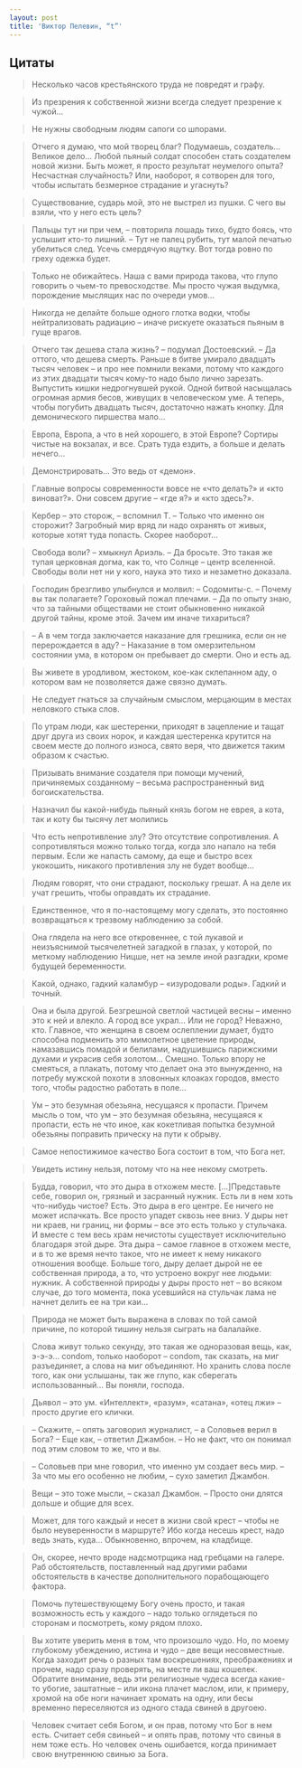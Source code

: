 ```yaml
---
layout: post
title: 'Виктор Пелевин, “t”'
---
```


## Цитаты

>Несколько часов крестьянского труда не повредят и графу.

>Из презрения к собственной жизни всегда следует презрение к чужой…

>Не нужны свободным людям сапоги со шпорами.

>Отчего я думаю, что мой творец благ? Подумаешь, создатель… Великое дело… Любой пьяный солдат способен стать создателем новой жизни. Быть может, я просто результат неумелого опыта? Несчастная случайность? Или, наоборот, я сотворен для того, чтобы испытать безмерное страдание и угаснуть?

>Существование, сударь мой, это не выстрел из пушки. С чего вы взяли, что у него есть цель?

>Пальцы тут ни при чем, – повторила лошадь тихо, будто боясь, что услышит кто-то лишний. – Тут не палец рубить, тут малой печатью убелиться след. Усечь смердячую яцутку. Вот тогда ровно по греху одежка будет.

>Только не обижайтесь. Наша с вами природа такова, что глупо говорить о чьем-то превосходстве. Мы просто чужая выдумка, порождение мыслящих нас по очереди умов…

>Никогда не делайте больше одного глотка водки, чтобы нейтрализовать радиацию – иначе рискуете оказаться пьяным в гуще врагов.

>Отчего так дешева стала жизнь? – подумал Достоевский. – Да оттого, что дешева смерть. Раньше в битве умирало двадцать тысяч человек – и про нее помнили веками, потому что каждого из этих двадцати тысяч кому-то надо было лично зарезать. Выпустить кишки недрогнувшей рукой. Одной битвой насыщалась огромная армия бесов, живущих в человеческом уме. А теперь, чтобы погубить двадцать тысяч, достаточно нажать кнопку. Для демонического пиршества мало…

>Европа, Европа, а что в ней хорошего, в этой Европе? Сортиры чистые на вокзалах, и все. Срать туда ездить, а больше и делать нечего…

>Демонстрировать… Это ведь от «демон».

>Главные вопросы современности вовсе не «что делать?» и «кто виноват?». Они совсем другие – «где я?» и «кто здесь?».

>Кербер – это сторож, – вспомнил Т. – Только что именно он сторожит? Загробный мир вряд ли надо охранять от живых, которые хотят туда попасть. Скорее наоборот…

>Свобода воли? – хмыкнул Ариэль. – Да бросьте. Это такая же тупая церковная догма, как то, что Солнце – центр вселенной. Свободы воли нет ни у кого, наука это тихо и незаметно доказала.

>Господин брезгливо улыбнулся и молвил:
>– Содомиты-с.
>– Почему вы так полагаете?
>Гороховый пожал плечами.
>– Да по опыту знаю, что за тайными обществами не стоит обыкновенно никакой другой тайны, кроме этой. Зачем им иначе тихариться?

>– А в чем тогда заключается наказание для грешника, если он не перерождается в аду?
>– Наказание в том омерзительном состоянии ума, в котором он пребывает до смерти. Оно и есть ад.

>Вы живете в уродливом, жестоком, кое-как склепанном аду, о котором вам не позволяется даже связно думать.

>Не следует гнаться за случайным смыслом, мерцающим в местах неловкого стыка слов.

>По утрам люди, как шестеренки, приходят в зацепление и тащат друг друга из своих норок, и каждая шестеренка крутится на своем месте до полного износа, свято веря, что движется таким образом к счастью.

>Призывать внимание создателя при помощи мучений, причиняемых созданному – весьма распространенный вид богоискательства.

>Назначил бы какой-нибудь пьяный князь богом не еврея, а кота, так и коту бы тысячу лет молились

>Что есть непротивление злу? Это отсутствие сопротивления. А сопротивляться можно только тогда, когда зло напало на тебя первым. Если же напасть самому, да еще и быстро всех укокошить, никакого противления злу не будет вообще…

>Людям говорят, что они страдают, поскольку грешат. А на деле их учат грешить, чтобы оправдать их страдание.

>Единственное, что я по-настоящему могу сделать, это постоянно возвращаться к трезвому наблюдению за собой.

>Она глядела на него все откровеннее, с той лукавой и неизъяснимой тысячелетней загадкой в глазах, у которой, по меткому наблюдению Ницше, нет на земле иной разгадки, кроме будущей беременности.

>Какой, однако, гадкий каламбур – «изуродовали роды». Гадкий и точный.

>Она и была другой. Безгрешной светлой частицей весны – именно это к ней и влекло. А город все украл… Или не город? Неважно, кто. Главное, что женщина в своем ослеплении думает, будто способна подменить это мимолетное цветение природы, намазавшись помадой и белилами, надушившись парижскими духами и украсив себя золотом… Смешно. Только впору не смеяться, а плакать, потому что делает она это вынужденно, на потребу мужской похоти в зловонных клоаках городов, вместо того, чтобы радостно работать в поле…

>Ум – это безумная обезьяна, несущаяся к пропасти. Причем мысль о том, что ум – это безумная обезьяна, несущаяся к пропасти, есть не что иное, как кокетливая попытка безумной обезьяны поправить прическу на пути к обрыву.

>Самое непостижимое качество Бога состоит в том, что Бога нет.

>Увидеть истину нельзя, потому что на нее некому смотреть.

>Будда, говорил, что это дыра в отхожем месте. [...]Представьте себе, говорил он, грязный и засранный нужник. Есть ли в нем хоть что-нибудь чистое? Есть. Это дыра в его центре. Ее ничего не может испачкать. Все просто упадет сквозь нее вниз. У дыры нет ни краев, ни границ, ни формы – все это есть только у стульчака. И вместе с тем весь храм нечистоты существует исключительно благодаря этой дыре. Эта дыра – самое главное в отхожем месте, и в то же время нечто такое, что не имеет к нему никакого отношения вообще. Больше того, дыру делает дырой не ее собственная природа, а то, что устроено вокруг нее людьми: нужник. А собственной природы у дыры просто нет – во всяком случае, до того момента, пока усевшийся на стульчак лама не начнет делить ее на три каи…

>Природа не может быть выражена в словах по той самой причине, по которой тишину нельзя сыграть на балалайке.

>Слова живут только секунду, это такая же одноразовая вещь, как, э-э-э… condom, только наоборот – condom, так сказать, на миг разъединяет, а слова на миг объединяют. Но хранить слова после того, как они услышаны, так же глупо, как сберегать использованный… Вы поняли, господа.

>Дьявол – это ум. «Интеллект», «разум», «сатана», «отец лжи» – просто другие его клички.

>– Скажите, – опять заговорил журналист, – а Соловьев верил в Бога?
>– Еще как, – ответил Джамбон. – Но не факт, что он понимал под этим словом то же, что и вы.

>– Соловьев при мне говорил, что именно ум создает весь мир.
>– За что мы его особенно не любим, – сухо заметил Джамбон.

>Вещи – это тоже мысли, – сказал Джамбон. – Просто они длятся дольше и общие для всех.

>Может, для того каждый и несет в жизни свой крест – чтобы не было неуверенности в маршруте? Ибо когда несешь крест, надо ведь знать, куда… Обыкновенно, впрочем, на кладбище.

>Он, скорее, нечто вроде надсмотрщика над гребцами на галере. Раб обстоятельств, поставленный над другими рабами обстоятельств в качестве дополнительного порабощающего фактора.

>Помочь путешествующему Богу очень просто, и такая возможность есть у каждого – надо только оглядеться по сторонам и посмотреть, кому рядом плохо.

>Вы хотите уверить меня в том, что произошло чудо. Но, по моему глубокому убеждению, истина и чудо – две вещи несовместные. Когда заходит речь о разных там воскрешениях, преображениях и прочем, надо сразу проверять, на месте ли ваш кошелек. Обратите внимание, ведь эти религиозные чудеса всегда какие-то убогие, заштатные – или икона плачет маслом, или, к примеру, хромой на обе ноги начинает хромать на одну, или бесы временно переселяются из одного стада свиней в другоею.

>Человек считает себя Богом, и он прав, потому что Бог в нем есть. Считает себя свиньей – и опять прав, потому что свинья в нем тоже есть. Но человек очень ошибается, когда принимает свою внутреннюю свинью за Бога.
